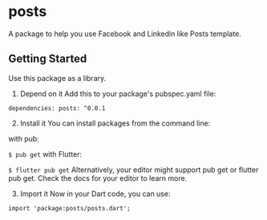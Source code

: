 # posts

A package to help you use Facebook and Linkedin like Posts template.

## Getting Started


Use this package as a library.

1. Depend on it
Add this to your package's pubspec.yaml file:

`dependencies:
  posts: ^0.0.1`

2. Install it
You can install packages from the command line:

with pub:

`$ pub get`
with Flutter:

`$ flutter pub get`
Alternatively, your editor might support pub get or flutter pub get. Check the docs for your editor to learn more.

3. Import it
Now in your Dart code, you can use:

`import 'package:posts/posts.dart';`